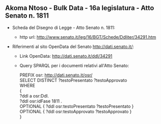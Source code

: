 ## Akoma Ntoso - Bulk Data - 16a legislatura - Atto Senato n. 1811 ##

* Scheda del Disegno di Legge - Atto Senato n. 1811:
	* http url: http://www.senato.it/leg/16/BGT/Schede/Ddliter/34291.htm

* Riferimenti al sito OpenData del Senato http://dati.senato.it/:
	* Link OpenData: http://dati.senato.it/ddl/34291
	* Query SPARQL per i documenti relativi all'Atto Senato:

        PREFIX osr: <http://dati.senato.it/osr/>  
		SELECT DISTINCT ?testoPresentato ?testoApprovato  
		WHERE  
		{  
		    ?ddl a osr:Ddl.  
		    ?ddl osr:idFase 1811 .  
		    OPTIONAL { ?ddl osr:testoPresentato ?testoPresentato }  
		    OPTIONAL { ?ddl osr:testoApprovato ?testoApprovato }  
		}
		